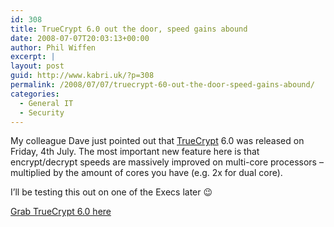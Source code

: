 ```yaml
---
id: 308
title: TrueCrypt 6.0 out the door, speed gains abound
date: 2008-07-07T20:03:13+00:00
author: Phil Wiffen
excerpt: |
layout: post
guid: http://www.kabri.uk/?p=308
permalink: /2008/07/07/truecrypt-60-out-the-door-speed-gains-abound/
categories:
  - General IT
  - Security
---
```

My colleague Dave just pointed out that [TrueCrypt](http://www.truecrypt.org/) 6.0 was released on Friday, 4th July. The most important new feature here is that encrypt/decrypt speeds are massively improved on multi-core processors &#8211; multiplied by the amount of cores you have (e.g. 2x for dual core).

I&#8217;ll be testing this out on one of the Execs later 😉

[Grab TrueCrypt 6.0 here](http://www.truecrypt.org/downloads.php)